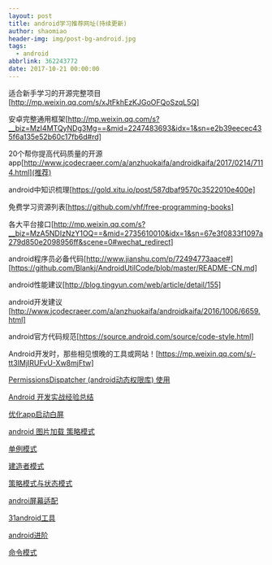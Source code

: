 ```yaml
---
layout: post
title: android学习推荐网址(持续更新)
author: shaomiao
header-img: img/post-bg-android.jpg
tags:
  - android
abbrlink: 362243772
date: 2017-10-21 00:00:00
---
```

适合新手学习的开源完整项目 [http://mp.weixin.qq.com/s/xJtFkhEzKJGoOFQoSzqL5Q]

安卓完整通用框架[http://mp.weixin.qq.com/s?__biz=MzI4MTQyNDg3Mg==&mid=2247483693&idx=1&sn=e2b39eecec435f6a135e52b60c17fb6d#rd]

20个帮你提高代码质量的开源app[http://www.jcodecraeer.com/a/anzhuokaifa/androidkaifa/2017/0214/7114.html](推荐)

android中知识梳理[https://gold.xitu.io/post/587dbaf9570c3522010e400e]

免费学习资源列表[https://github.com/vhf/free-programming-books]

各大平台接口[http://mp.weixin.qq.com/s?__biz=MzA5NDIzNzY1OQ==&mid=2735610010&idx=1&sn=67e3f0833f1097a279d850e2098956ff&scene=0#wechat_redirect]

android程序员必备代码[http://www.jianshu.com/p/72494773aace#]
[https://github.com/Blankj/AndroidUtilCode/blob/master/README-CN.md]

android性能建议[http://blog.tingyun.com/web/article/detail/155]

android开发建议[http://www.jcodecraeer.com/a/anzhuokaifa/androidkaifa/2016/1006/6659.html]

android官方代码规范[https://source.android.com/source/code-style.html]

Android开发时，那些相见恨晚的工具或网站！[https://mp.weixin.qq.com/s/-tt3IMjIRUFvU-Xw8mjFtw]

[PermissionsDispatcher (android动态权限库) 使用](http://blog.csdn.net/quan356270259/article/details/50876272)

[Android 开发实战经验总结](https://yq.aliyun.com/articles/14852?utm_campaign=wenzhang&utm_medium=article&utm_source=QQ-qun&2017316&utm_content=m_13744)

[优化app启动白屏](http://wuxiaolong.me/2017/03/13/appStart/)

[android 图片加载 策略模式](http://blog.csdn.net/s003603u/article/details/53436089#使用策略模式封装图片加载策略)

[单例模式](http://blog.csdn.net/s003603u/article/details/51982140)

[建造者模式](http://blog.csdn.net/s003603u/article/details/51967809)

[策略模式与状态模式](http://blog.csdn.net/s003603u/article/details/52033391)

[androi屏幕适配](http://blog.csdn.net/zhaokaiqiang1992/article/details/45419023)

[31android工具](https://juejin.im/entry/59278d322f301e006c2e02cc)

[android进阶](http://blog.csdn.net/u011240877/article/details/68939826)

[命令模式](http://www.cnblogs.com/hegezhou_hot/archive/2011/02/26/1965769.html)
